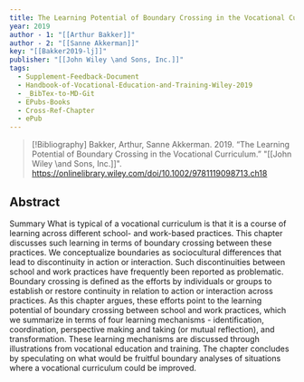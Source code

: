```yaml
---
title: The Learning Potential of Boundary Crossing in the Vocational Curriculum
year: 2019
author - 1: "[[Arthur Bakker]]"
author - 2: "[[Sanne Akkerman]]"
key: "[[Bakker2019-lj]]"
publisher: "[[John Wiley \and Sons, Inc.]]"
tags:
  - Supplement-Feedback-Document
  - Handbook-of-Vocational-Education-and-Training-Wiley-2019
  - _BibTex-to-MD-Git
  - EPubs-Books
  - Cross-Ref-Chapter
  - ePub
---
```


> [!Bibliography]
> Bakker, Arthur, Sanne Akkerman. 2019. “The Learning Potential of Boundary Crossing in the Vocational Curriculum.” "[[John Wiley \and Sons, Inc.]]". https://onlinelibrary.wiley.com/doi/10.1002/9781119098713.ch18

## Abstract
Summary What is typical of a vocational curriculum is that it is a course of learning across different school- and work-based practices. This chapter discusses such learning in terms of boundary crossing between these practices. We conceptualize boundaries as sociocultural differences that lead to discontinuity in action or interaction. Such discontinuities between school and work practices have frequently been reported as problematic. Boundary crossing is defined as the efforts by individuals or groups to establish or restore continuity in relation to action or interaction across practices. As this chapter argues, these efforts point to the learning potential of boundary crossing between school and work practices, which we summarize in terms of four learning mechanisms -  identification, coordination, perspective making and taking (or mutual reflection), and transformation. These learning mechanisms are discussed through illustrations from vocational education and training. The chapter concludes by speculating on what would be fruitful boundary analyses of situations where a vocational curriculum could be improved.